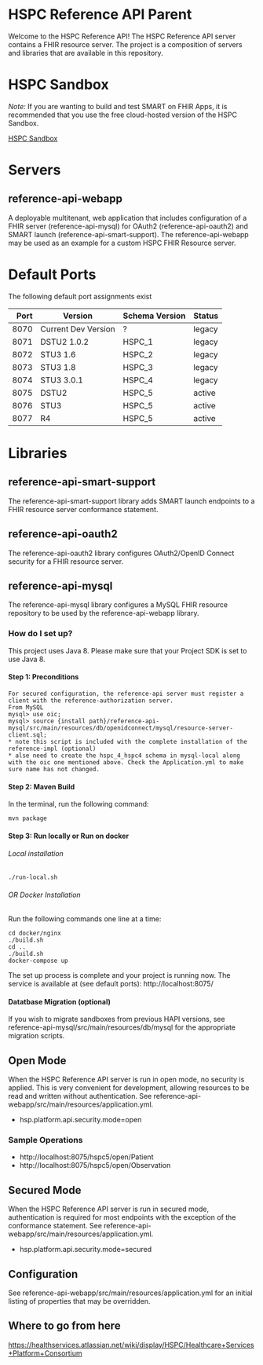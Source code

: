 # HSPC Reference API Parent

Welcome to the HSPC Reference API!  The HSPC Reference API server contains a FHIR resource server.  The project is a composition of servers and libraries that are available in this repository.

# HSPC Sandbox

*Note:* If you are wanting to build and test SMART on FHIR Apps, it is recommended that you use the free cloud-hosted version of the HSPC Sandbox.

[HSPC Sandbox](https://sandbox.hspconsortium.org)

# Servers

## reference-api-webapp
A deployable multitenant, web application that includes configuration of a FHIR server (reference-api-mysql) for OAuth2 (reference-api-oauth2) and SMART launch (reference-api-smart-support).  The reference-api-webapp may be used as an example for a custom HSPC FHIR Resource server.

# Default Ports
The following default port assignments exist

| Port        | Version             | Schema Version | Status |
|------------:| ------------------- | -------------- | ------ |
| 8070        | Current Dev Version | ?              | legacy |
| 8071        | DSTU2 1.0.2         | HSPC_1         | legacy |
| 8072        | STU3 1.6            | HSPC_2         | legacy |
| 8073        | STU3 1.8            | HSPC_3         | legacy |
| 8074        | STU3 3.0.1          | HSPC_4         | legacy |
| 8075        | DSTU2               | HSPC_5         | active |
| 8076        | STU3                | HSPC_5         | active |
| 8077        | R4                  | HSPC_5         | active |

# Libraries

## reference-api-smart-support
The reference-api-smart-support library adds SMART launch endpoints to a FHIR resource server conformance statement.

## reference-api-oauth2
The reference-api-oauth2 library configures OAuth2/OpenID Connect security for a FHIR resource server.

## reference-api-mysql
The reference-api-mysql library configures a MySQL FHIR resource repository to be used by the reference-api-webapp library.

### How do I set up?
This project uses Java 8.  Please make sure that your Project SDK is set to use Java 8.

#### Step 1: Preconditions
    For secured configuration, the reference-api server must register a client with the reference-authorization server.
    From MySQL
    mysql> use oic;
    mysql> source {install path}/reference-api-mysql/src/main/resources/db/openidconnect/mysql/resource-server-client.sql;
    * note this script is included with the complete installation of the reference-impl (optional)
    * alse need to create the hspc_4_hspc4 schema in mysql-local along with the oic one mentioned above. Check the Application.yml to make sure name has not changed.

#### Step 2: Maven Build
In the terminal, run the following command:

    mvn package
    
#### Step 3: Run locally or Run on docker
###### Local installation

    ./run-local.sh

###### OR Docker Installation

Run the following commands one line at a time:

    cd docker/nginx
    ./build.sh
    cd ..
    ./build.sh
    docker-compose up
  
The set up process is complete and your project is running now. 
The service is available at (see default ports): 
    http://localhost:8075/
    
#### Datatbase Migration (optional)
If you wish to migrate sandboxes from previous HAPI versions, see reference-api-mysql/src/main/resources/db/mysql for the appropriate migration scripts.

## Open Mode ##
When the HSPC Reference API server is run in open mode, no security is applied.  This is very convenient for development, allowing resources to be read and written without authentication.  See reference-api-webapp/src/main/resources/application.yml.
* hsp.platform.api.security.mode=open

### Sample Operations ###
* http://localhost:8075/hspc5/open/Patient
* http://localhost:8075/hspc5/open/Observation

## Secured Mode ##
When the HSPC Reference API server is run in secured mode, authentication is required for most endpoints with the exception of the conformance statement.  See reference-api-webapp/src/main/resources/application.yml.
* hsp.platform.api.security.mode=secured

## Configuration ##

See reference-api-webapp/src/main/resources/application.yml for an initial listing of properties that may be overridden.

## Where to go from here ##
https://healthservices.atlassian.net/wiki/display/HSPC/Healthcare+Services+Platform+Consortium